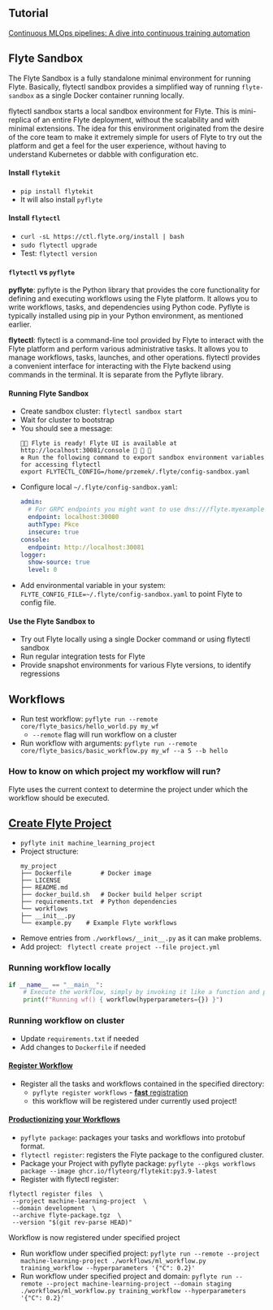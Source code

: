 ## Tutorial

[Continuous MLOps pipelines: A dive into continuous training automation](https://www.youtube.com/watch?v=p7XkKYvcFhw)

## Flyte Sandbox

The Flyte Sandbox is a fully standalone minimal environment for running Flyte. Basically, flytectl sandbox provides a 
simplified way of running `flyte-sandbox` as a single Docker container running locally.

flytectl sandbox starts a local sandbox environment for Flyte. This is mini-replica of an entire Flyte deployment, 
without the scalability and with minimal extensions. The idea for this environment originated from the desire of the 
core team to make it extremely simple for users of Flyte to try out the platform and get a feel for the user experience, 
without having to understand Kubernetes or dabble with configuration etc. 

#### Install `flytekit`

* `pip install flytekit`
* It will also install `pyflyte`

#### Install `flytectl`

* `curl -sL https://ctl.flyte.org/install | bash`
* `sudo flytectl upgrade`
* Test: `flytectl version`

#### `flytectl` vs `pyflyte`

**pyflyte**: pyflyte is the Python library that provides the core functionality for defining and executing workflows 
using the Flyte platform. It allows you to write workflows, tasks, and dependencies using Python code. 
Pyflyte is typically installed using pip in your Python environment, as mentioned earlier.

**flytectl**: flytectl is a command-line tool provided by Flyte to interact with the Flyte platform and perform 
various administrative tasks. It allows you to manage workflows, tasks, launches, and other operations. 
flytectl provides a convenient interface for interacting with the Flyte backend using commands in the terminal. 
It is separate from the Pyflyte library.

#### Running Flyte Sandbox

* Create sandbox cluster: `flytectl sandbox start`
* Wait for cluster to bootstrap
* You should see a message:
  ```
  👨‍💻 Flyte is ready! Flyte UI is available at http://localhost:30081/console 🚀 🚀 🎉 
  ❇️ Run the following command to export sandbox environment variables for accessing flytectl
  export FLYTECTL_CONFIG=/home/przemek/.flyte/config-sandbox.yaml
  ```
* Configure local `~/.flyte/config-sandbox.yaml`:
  ```yaml
  admin:
    # For GRPC endpoints you might want to use dns:///flyte.myexample.com
    endpoint: localhost:30080
    authType: Pkce
    insecure: true
  console:
    endpoint: http://localhost:30081
  logger:
    show-source: true
    level: 0
  ```
* Add environmental variable in your system: `FLYTE_CONFIG_FILE=~/.flyte/config-sandbox.yaml` to point Flyte to config file.

#### Use the Flyte Sandbox to
* Try out Flyte locally using a single Docker command or using flytectl sandbox
* Run regular integration tests for Flyte
* Provide snapshot environments for various Flyte versions, to identify regressions

## Workflows

* Run test workflow: `pyflyte run --remote core/flyte_basics/hello_world.py my_wf`
  * `--remote` flag will run workflow on a cluster
* Run workflow with arguments: `pyflyte run --remote core/flyte_basics/basic_workflow.py my_wf --a 5 --b hello`

### How to know on which project my workflow will run?

Flyte uses the current context to determine the project under which the workflow should be executed.


## [Create Flyte Project](https://docs.flyte.org/projects/cookbook/en/latest/getting_started/creating_flyte_project.html)

* `pyflyte init machine_learning_project`
* Project structure:
  ```
  my_project
  ├── Dockerfile        # Docker image
  ├── LICENSE
  ├── README.md
  ├── docker_build.sh   # Docker build helper script
  ├── requirements.txt  # Python dependencies
  └── workflows
  ├── __init__.py
  └── example.py    # Example Flyte workflows
  ```
* Remove entries from `./workflows/__init__.py` as it can make problems.
* Add project: ` flytectl create project --file project.yml`

### Running workflow locally

```python
if __name__ == "__main__":
    # Execute the workflow, simply by invoking it like a function and passing in the necessary parameters
    print(f"Running wf() { workflow(hyperparameters={}) }")
```

### Running workflow on cluster

* Update `requirements.txt` if needed
* Add changes to `Dockerfile` if needed

#### [Register Workflow](https://docs.flyte.org/projects/cookbook/en/latest/getting_started/package_register.html#iterating-on-a-flyte-project)

* Register all the tasks and workflows contained in the specified directory:
  - `pyflyte register workflows` - [**fast** registration](https://docs.flyte.org/projects/cookbook/en/latest/getting_started/package_register.html#fast-registration)
  - this workflow will be registered under currently used project!

#### [Productionizing your Workflows](https://docs.flyte.org/projects/cookbook/en/latest/getting_started/package_register.html#productionizing-your-workflows)

* `pyflyte package`: packages your tasks and workflows into protobuf format.
* `flytectl register`: registers the Flyte package to the configured cluster.
* Package your Project with pyflyte package: `pyflyte --pkgs workflows package --image ghcr.io/flyteorg/flytekit:py3.9-latest`
* Register with flytectl register: 
 ```
 flytectl register files  \
  --project machine-learning-project  \
  --domain development  \
  --archive flyte-package.tgz  \
  --version "$(git rev-parse HEAD)"
 ```
 Workflow is now registered under specified project
* Run workflow under specified project: `pyflyte run --remote --project machine-learning-project ./workflows/ml_workflow.py training_workflow --hyperparameters '{"C": 0.2}'`
* Run workflow under specified project and domain: `pyflyte run --remote --project machine-learning-project --domain staging ./workflows/ml_workflow.py training_workflow --hyperparameters '{"C": 0.2}'`
